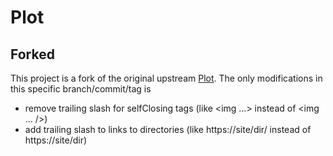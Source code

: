 # Plot

## Forked

This project is a fork of the original upstream [Plot](https://github.com/JohnSundell/Plot). The only modifications in this specific branch/commit/tag is

* remove trailing slash for selfClosing tags (like <img ...> instead of <img ... />)
* add trailing slash to links to directories (like https://site/dir/ instead of https://site/dir)
